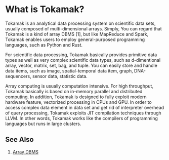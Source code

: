 # What is Tokamak?
Tokamak is an analytical data processing system on scientific data sets, usually composed of multi-dimensional arrays. Simply, You can regard that Tokamak is a kind of array DBMS [1], but like MapReduce and Spark, Tokamak enables users to employ general-purposed programming languages, such as Python and Rust.

For scientific data processing, Tokamak basically provides primitive data types as well as very complex scientific data types, such as d-dimentional array, vector, matrix, set, bag, and tuple. You can easily store and handle data items, such as image, spatial-temporal data item, graph, DNA-sequencers, sensor data, statistic data.

Array computing is usually computation intensive. For high throughput, Tokamak basically is based on in-memory parallel and distributed computing. In addition, Tokamak is designed to fully exploit modern hardware feature, vectorized processing in CPUs and GPU. In order to access complex data element in data set and get rid of interpreter overhead of query processing, Tokamak exploits JIT compilation techniques through LLVM. In other words, Tokamak works like the compilers of programming languages but runs in large clusters.

## See Also
 1. [Array DBMS](https://en.wikipedia.org/wiki/Array_DBMS)
